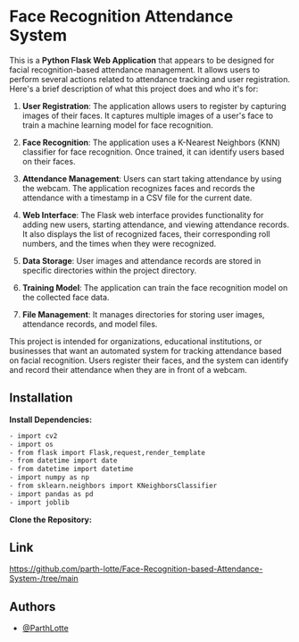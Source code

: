
# Face Recognition Attendance System

This is a **Python Flask Web Application** that appears to be designed for facial recognition-based attendance management. It allows users to perform several actions related to attendance tracking and user registration. Here's a brief description of what this project does and who it's for:

1. **User Registration**: The application allows users to register by capturing images of their faces. It captures multiple images of a user's face to train a machine learning model for face recognition.

2. **Face Recognition**: The application uses a K-Nearest Neighbors (KNN) classifier for face recognition. Once trained, it can identify users based on their faces.

3. **Attendance Management**: Users can start taking attendance by using the webcam. The application recognizes faces and records the attendance with a timestamp in a CSV file for the current date.

4. **Web Interface**: The Flask web interface provides functionality for adding new users, starting attendance, and viewing attendance records. It also displays the list of recognized faces, their corresponding roll numbers, and the times when they were recognized.

5. **Data Storage**: User images and attendance records are stored in specific directories within the project directory.

6. **Training Model**: The application can train the face recognition model on the collected face data.

7. **File Management**: It manages directories for storing user images, attendance records, and model files.

This project is intended for organizations, educational institutions, or businesses that want an automated system for tracking attendance based on facial recognition. Users register their faces, and the system can identify and record their attendance when they are in front of a webcam.




## Installation

**Install Dependencies:**

```bash
- import cv2
- import os
- from flask import Flask,request,render_template
- from datetime import date
- from datetime import datetime
- import numpy as np
- from sklearn.neighbors import KNeighborsClassifier
- import pandas as pd
- import joblib
```
    
**Clone the Repository:**
## Link
https://github.com/parth-lotte/Face-Recognition-based-Attendance-System-/tree/main

## Authors

- [@ParthLotte](https://github.com/parth-lotte)

